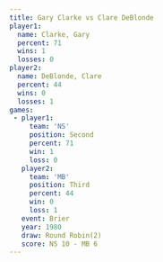 ```yaml
---
title: Gary Clarke vs Clare DeBlonde
player1:               
  name: Clarke, Gary   
  percent: 71          
  wins: 1              
  losses: 0            
player2:               
  name: DeBlonde, Clare
  percent: 44          
  wins: 0              
  losses: 1            
games:
 - player1:          
     team: 'NS'      
     position: Second
     percent: 71     
     win: 1          
     loss: 0         
   player2:         
     team: 'MB'     
     position: Third
     percent: 44    
     win: 0         
     loss: 1        
   event: Brier        
   year: 1980          
   draw: Round Robin(2)
   score: NS 10 - MB 6 
---
```

